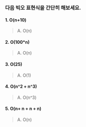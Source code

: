 ### 다음 빅오 표현식을 간단히 해보세요. 

#### 1. O(n+10)
> A.
> O(n)

#### 2. O(100*n)
> A.
> O(n)

#### 3. O(25)
> A.
> O(1)

#### 4. O(n^2 + n^3)
> A.
> O(n^3)

#### 5. O(n+ n + n + n)
>A.
> O(n)

